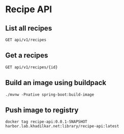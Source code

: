 # Recipe API

## List all recipes 

`GET api/v1/recipes`

## Get a recipes

`GET api/v1/recipes/{id}`

## Build an image using buildpack
`./mvnw -Pnative spring-boot:build-image`

## Push image to registry
`docker tag recipe-api:0.0.1-SNAPSHOT harbor.lab.khadilkar.net:library/recipe-api:latest`
